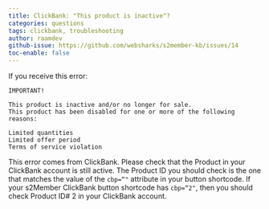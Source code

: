 ```yaml
---
title: ClickBank: "This product is inactive"?
categories: questions
tags: clickbank, troubleshooting
author: raamdev
github-issue: https://github.com/websharks/s2member-kb/issues/14
toc-enable: false
---
```


If you receive this error:

```text
IMPORTANT!

This product is inactive and/or no longer for sale. 
This product has been disabled for one or more of the following reasons: 

Limited quantities 
Limited offer period 
Terms of service violation
```

This error comes from ClickBank. Please check that the Product in your ClickBank account is still active. The Product ID you should check is the one that matches the value of the `cbp=“"` attribute in your button shortcode. If your s2Member ClickBank button shortcode has `cbp=“2"`, then you should check Product ID# 2 in your ClickBank account.